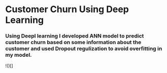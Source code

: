 # Customer Churn Using Deep Learning
### Using Deepl learning I developed ANN model to predict customer churn based on some information about the customer and  used Dropout regulization to avoid overfitting in my model.
!()[]
